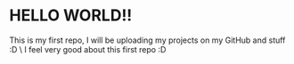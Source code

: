 <h1> HELLO WORLD!! </h1>
This is my first repo, I will be uploading my projects on my GitHub and stuff :D \
I feel very good about this first repo :D